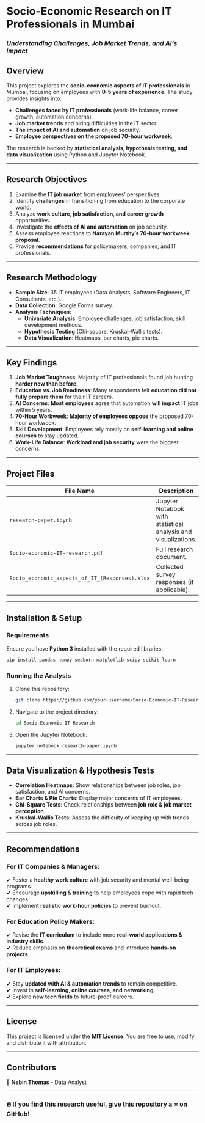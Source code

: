 # **Socio-Economic Research on IT Professionals in Mumbai**
### *Understanding Challenges, Job Market Trends, and AI’s Impact*

## **Overview**
This project explores the **socio-economic aspects of IT professionals** in Mumbai, focusing on employees with **0-5 years of experience**. The study provides insights into:
- **Challenges faced by IT professionals** (work-life balance, career growth, automation concerns).
- **Job market trends** and hiring difficulties in the IT sector.
- **The impact of AI and automation** on job security.
- **Employee perspectives on the proposed 70-hour workweek**.

The research is backed by **statistical analysis, hypothesis testing, and data visualization** using Python and Jupyter Notebook.

---

## **Research Objectives**
1. Examine the **IT job market** from employees’ perspectives.
2. Identify **challenges** in transitioning from education to the corporate world.
3. Analyze **work culture, job satisfaction, and career growth** opportunities.
4. Investigate the **effects of AI and automation** on job security.
5. Assess employee reactions to **Narayan Murthy’s 70-hour workweek proposal**.
6. Provide **recommendations** for policymakers, companies, and IT professionals.

---

## **Research Methodology**
- **Sample Size**: 35 IT employees (Data Analysts, Software Engineers, IT Consultants, etc.).
- **Data Collection**: Google Forms survey.
- **Analysis Techniques**:
  - **Univariate Analysis**: Employee challenges, job satisfaction, skill development methods.
  - **Hypothesis Testing** (Chi-square, Kruskal-Wallis tests).
  - **Data Visualization**: Heatmaps, bar charts, pie charts.
  
---

## **Key Findings**
1. **Job Market Toughness**: Majority of IT professionals found job hunting **harder now than before**.
2. **Education vs. Job Readiness**: Many respondents felt **education did not fully prepare them** for their IT careers.
3. **AI Concerns**: **Most employees** agree that automation **will impact** IT jobs within 5 years.
4. **70-Hour Workweek**: **Majority of employees oppose** the proposed 70-hour workweek.
5. **Skill Development**: Employees rely mostly on **self-learning and online courses** to stay updated.
6. **Work-Life Balance**: **Workload and job security** were the biggest concerns.

---

## **Project Files**
| File Name | Description |
|-----------|------------|
| `research-paper.ipynb` | Jupyter Notebook with statistical analysis and visualizations. |
| `Socio-economic-IT-research.pdf` | Full research document. |
| `Socio_economic_aspects_of_IT_(Responses).xlsx` | Collected survey responses (if applicable). |

---

## **Installation & Setup**
### **Requirements**
Ensure you have **Python 3** installed with the required libraries:

```bash
pip install pandas numpy seaborn matplotlib scipy scikit-learn
```

### **Running the Analysis**
1. Clone this repository:
   ```bash
   git clone https://github.com/your-username/Socio-Economic-IT-Research.git
   ```
2. Navigate to the project directory:
   ```bash
   cd Socio-Economic-IT-Research
   ```
3. Open the Jupyter Notebook:
   ```bash
   jupyter notebook research-paper.ipynb
   ```

---

## **Data Visualization & Hypothesis Tests**
- **Correlation Heatmaps**: Show relationships between job roles, job satisfaction, and AI concerns.
- **Bar Charts & Pie Charts**: Display major concerns of IT employees.
- **Chi-Square Tests**: Check relationships between **job role & job market perception**.
- **Kruskal-Wallis Tests**: Assess the difficulty of keeping up with trends across job roles.

---

## **Recommendations**
### **For IT Companies & Managers**:
✔ Foster a **healthy work culture** with job security and mental well-being programs.  
✔ Encourage **upskilling & training** to help employees cope with rapid tech changes.  
✔ Implement **realistic work-hour policies** to prevent burnout.  

### **For Education Policy Makers**:
✔ Revise the **IT curriculum** to include more **real-world applications & industry skills**.  
✔ Reduce emphasis on **theoretical exams** and introduce **hands-on projects**.  

### **For IT Employees**:
✔ Stay **updated with AI & automation trends** to remain competitive.  
✔ Invest in **self-learning, online courses, and networking**.  
✔ Explore **new tech fields** to future-proof careers.

---

## **License**
This project is licensed under the **MIT License**. You are free to use, modify, and distribute it with attribution.

---

## **Contributors**
👤 **Nebin Thomas** - Data Analyst  

---

### 🔥 If you find this research useful, give this repository a ⭐ on GitHub!

